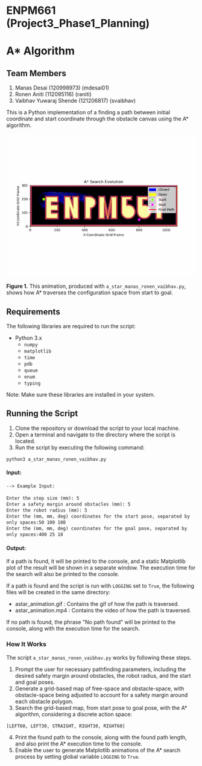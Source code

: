 # ENPM661 (Project3_Phase1_Planning)
# A* Algorithm

## Team Members 
1. Manas Desai (120998973) (mdesai01)
2. Ronen Aniti (112095116) (raniti)
3. Vaibhav Yuwaraj Shende (121206817) (svaibhav)



This is a Python implementation of a finding a path between initial coordinate and start coordinate through the obstacle canvas using the A* algorithm. 

![Animation Result](/astar_animation.gif)

**Figure 1.** This animation, produced with `a_star_manas_ronen_vaibhav.py`, shows how A* traverses the configuration space from start to goal. 

## Requirements

The following libraries are required to run the script:

- Python 3.x
  - `numpy`
  - `matplotlib`
  - `time`
  - `pdb`
  - `queue`
  - `enum`
  - `typing`

Note: Make sure these libraries are installed in your system.

## Running the Script
1. Clone the repository or download the script to your local machine.
2. Open a terminal and navigate to the directory where the script is located.
3. Run the script by executing the following command:

```
python3 a_star_manas_ronen_vaibhav.py
```

#### Input:

```
--> Example Input:

Enter the step size (mm): 5
Enter a safety margin around obstacles (mm): 5
Enter the robot radius (mm): 5
Enter the (mm, mm, deg) coordinates for the start pose, separated by only spaces:50 100 180
Enter the (mm, mm, deg) coordinates for the goal pose, separated by only spaces:400 25 18
```

#### Output:

If a path is found, it will be printed to the console, and a static Matplotlib plot of the result will be shown in a separate window. The execution time for the search will also be printed to the console. 

If a path is found and the script is run with `LOGGING` set to `True`, the following files will be created in the same directory:

* astar_animation.gif : Contains the gif of how the path is traversed.
* astar_animation.mp4 : Contains the video of how the path is traversed.

If no path is found, the phrase "No path found" will be printed to the console, along with the execution time for the search. 

### How It Works

The script `a_star_manas_ronen_vaibhav.py` works by following these steps. 

1. Prompt the user for necessary pathfinding parameters, including the desired safety margin around obstacles, the robot radius, and the start and goal poses. 
2. Generate a grid-based map of free-space and obstacle-space, with obstacle-space being adjusted to account for a safety margin around each obstacle polygon. 
3. Search the grid-based map, from start pose to goal pose, with the A* algorithm, considering a discrete action space: 

```
[LEFT60, LEFT30, STRAIGHT, RIGHT30, RIGHT60]
```
4. Print the found path to the console, along with the found path length, and also print the A* execution time to the console. 
5. Enable the user to generate Matplotlib animations of the A* search process by setting global variable `LOGGING` to `True`.    
